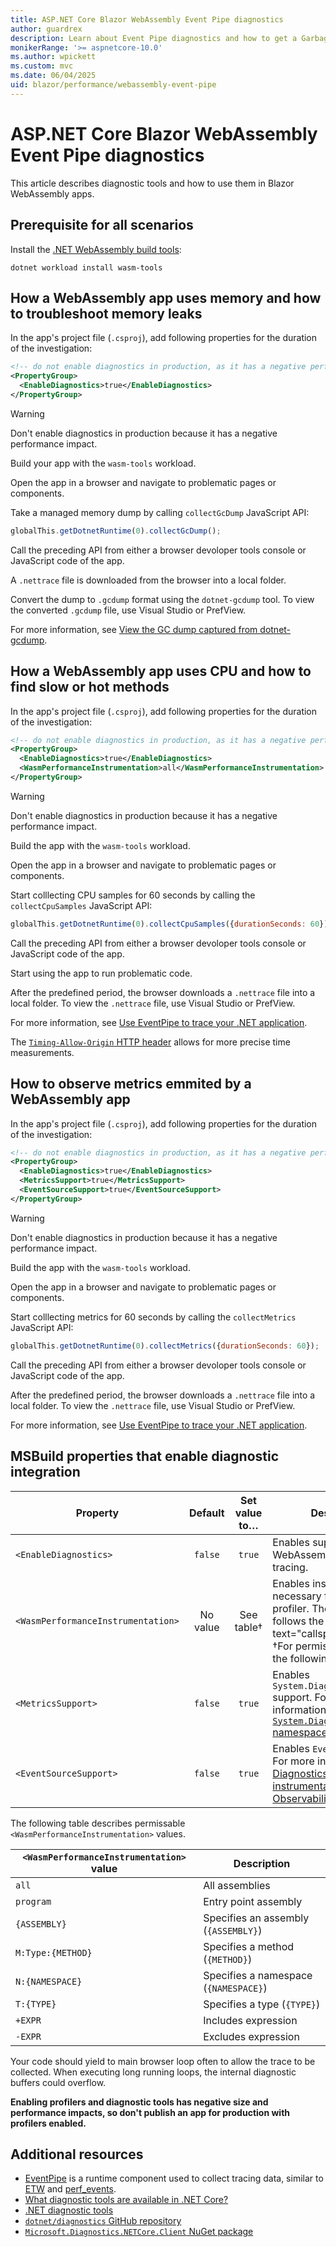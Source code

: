 ```yaml
---
title: ASP.NET Core Blazor WebAssembly Event Pipe diagnostics
author: guardrex
description: Learn about Event Pipe diagnostics and how to get a Garbage Collector heap dump in ASP.NET Core Blazor WebAssembly apps.
monikerRange: '>= aspnetcore-10.0'
ms.author: wpickett
ms.custom: mvc
ms.date: 06/04/2025
uid: blazor/performance/webassembly-event-pipe
---
```

# ASP.NET Core Blazor WebAssembly Event Pipe diagnostics

<!-- UPDATE 10.0 - Activate ...

[!INCLUDE[](~/includes/not-latest-version.md)]

-->

This article describes diagnostic tools and how to use them in Blazor WebAssembly apps.

## Prerequisite for all scenarios

Install the [.NET WebAssembly build tools](xref:blazor/tooling/webassembly#net-webassembly-build-tools):

```dotnetcli
dotnet workload install wasm-tools
```

## How a WebAssembly app uses memory and how to troubleshoot memory leaks

In the app's project file (`.csproj`), add following properties for the duration of the investigation:

```xml
<!-- do not enable diagnostics in production, as it has a negative performance impact -->
<PropertyGroup>
  <EnableDiagnostics>true</EnableDiagnostics>
</PropertyGroup>
```

> [!WARNING]
> Don't enable diagnostics in production because it has a negative performance impact. 

Build your app with the `wasm-tools` workload.

Open the app in a browser and navigate to problematic pages or components.

Take a managed memory dump by calling `collectGcDump` JavaScript API:

```javascript
globalThis.getDotnetRuntime(0).collectGcDump();
```

Call the preceding API from either a browser devoloper tools console or JavaScript code of the app.

A `.nettrace` file is downloaded from the browser into a local folder.

Convert the dump to `.gcdump` format using the `dotnet-gcdump` tool. To view the converted `.gcdump` file, use Visual Studio or PrefView.

For more information, see [View the GC dump captured from dotnet-gcdump](/dotnet/core/diagnostics/dotnet-gcdump#view-the-gc-dump-captured-from-dotnet-gcdump).

## How a WebAssembly app uses CPU and how to find slow or hot methods

In the app's project file (`.csproj`), add following properties for the duration of the investigation:

```xml
<!-- do not enable diagnostics in production, as it has a negative performance impact -->
<PropertyGroup>
  <EnableDiagnostics>true</EnableDiagnostics>
  <WasmPerformanceInstrumentation>all</WasmPerformanceInstrumentation>
</PropertyGroup>
```

> [!WARNING]
> Don't enable diagnostics in production because it has a negative performance impact.

Build the app with the `wasm-tools` workload.

Open the app in a browser and navigate to problematic pages or components.

Start colllecting CPU samples for 60 seconds by calling the `collectCpuSamples` JavaScript API:

```javascript
globalThis.getDotnetRuntime(0).collectCpuSamples({durationSeconds: 60});
```

Call the preceding API from either a browser devoloper tools console or JavaScript code of the app.

Start using the app to run problematic code.

After the predefined period, the browser downloads a `.nettrace` file into a local folder. To view the `.nettrace` file, use Visual Studio or PrefView.

For more information, see [Use EventPipe to trace your .NET application](/dotnet/core/diagnostics/eventpipe#use-eventpipe-to-trace-your-net-application).

The [`Timing-Allow-Origin` HTTP header](https://developer.mozilla.org/docs/Web/HTTP/Reference/Headers/Timing-Allow-Origin) allows for more precise time measurements.

## How to observe metrics emmited by a WebAssembly app

In the app's project file (`.csproj`), add following properties for the duration of the investigation:

```xml
<!-- do not enable diagnostics in production, as it has a negative performance impact -->
<PropertyGroup>
  <EnableDiagnostics>true</EnableDiagnostics>
  <MetricsSupport>true</MetricsSupport>
  <EventSourceSupport>true</EventSourceSupport>
</PropertyGroup>
```

> [!WARNING]
> Don't enable diagnostics in production because it has a negative performance impact.

Build the app with the `wasm-tools` workload.

Open the app in a browser and navigate to problematic pages or components.

Start colllecting metrics for 60 seconds by calling the `collectMetrics` JavaScript API:

```javascript
globalThis.getDotnetRuntime(0).collectMetrics({durationSeconds: 60});
```

Call the preceding API from either a browser devoloper tools console or JavaScript code of the app.

After the predefined period, the browser downloads a `.nettrace` file into a local folder. To view the `.nettrace` file, use Visual Studio or PrefView.

For more information, see [Use EventPipe to trace your .NET application](/dotnet/core/diagnostics/eventpipe#use-eventpipe-to-trace-your-net-application).

## MSBuild properties that enable diagnostic integration

Property | Default | Set value to&hellip; | Description
--- | :---: | :---: | ---
`<EnableDiagnostics>` | `false` | `true` | Enables support for WebAssembly performance tracing.
`<WasmPerformanceInstrumentation>` | No value | See table&dagger; | Enables instrumentation necessary for the sampling profiler. The property follows the :::no-loc text="callspec"::: syntax. &dagger;For permissible values, see the following table.
`<MetricsSupport>` | `false` | `true` | Enables `System.Diagnostics.Metrics` support. For more information, see the [`System.Diagnostics.Metrics` namespace](/dotnet/api/system.diagnostics.metrics).
`<EventSourceSupport>` | `false`| `true` | Enables `EventPipe` support. For more information, see [Diagnostics and instrumentation: Observability and telemetry](/dotnet/core/deploying/native-aot/diagnostics#observability-and-telemetry).

The following table describes permissable `<WasmPerformanceInstrumentation>` values.

`<WasmPerformanceInstrumentation>` value | Description
--- | ---
`all` | All assemblies
`program` | Entry point assembly
`{ASSEMBLY}` | Specifies an assembly (`{ASSEMBLY}`)
`M:Type:{METHOD}` | Specifies a method (`{METHOD}`)
`N:{NAMESPACE}` | Specifies a namespace (`{NAMESPACE}`)
`T:{TYPE}` | Specifies a type (`{TYPE}`)
`+EXPR` | Includes expression
`-EXPR` | Excludes expression

Your code should yield to main browser loop often to allow the trace to be collected. When executing long running loops, the internal diagnostic buffers could overflow.

**Enabling profilers and diagnostic tools has negative size and performance impacts, so don't publish an app for production with profilers enabled.**

## Additional resources

* [EventPipe](/dotnet/core/diagnostics/eventpipe) is a runtime component used to collect tracing data, similar to [ETW](/windows/win32/etw/event-tracing-portal) and [perf_events](https://wikipedia.org/wiki/Perf_%28Linux%29).
* [What diagnostic tools are available in .NET Core?](/dotnet/core/diagnostics/)
* [.NET diagnostic tools](/dotnet/core/diagnostics/tools-overview)
* [`dotnet/diagnostics` GitHub repository](https://github.com/dotnet/diagnostics)
* [`Microsoft.Diagnostics.NETCore.Client` NuGet package](https://www.nuget.org/packages/Microsoft.Diagnostics.NETCore.Client)
